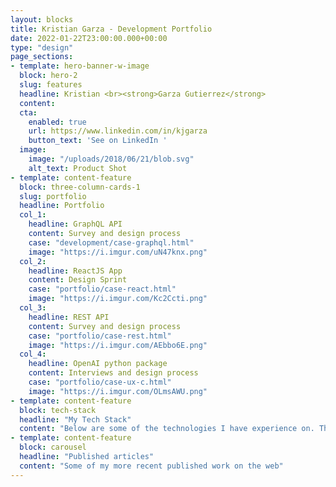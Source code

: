 ```yaml
---
layout: blocks
title: Kristian Garza - Development Portfolio
date: 2022-01-22T23:00:00.000+00:00
type: "design"
page_sections:
- template: hero-banner-w-image
  block: hero-2
  slug: features
  headline: Kristian <br><strong>Garza Gutierrez</strong>
  content: 
  cta:
    enabled: true
    url: https://www.linkedin.com/in/kjgarza
    button_text: 'See on LinkedIn '
  image:
    image: "/uploads/2018/06/21/blob.svg"
    alt_text: Product Shot
- template: content-feature
  block: three-column-cards-1
  slug: portfolio
  headline: Portfolio
  col_1:
    headline: GraphQL API
    content: Survey and design process
    case: "development/case-graphql.html"
    image: "https://i.imgur.com/uN47knx.png"
  col_2:
    headline: ReactJS App
    content: Design Sprint
    case: "portfolio/case-react.html"
    image: "https://i.imgur.com/Kc2Ccti.png"
  col_3:
    headline: REST API
    content: Survey and design process
    case: "portfolio/case-rest.html"
    image: "https://i.imgur.com/AEbbo6E.png"
  col_4:
    headline: OpenAI python package
    content: Interviews and design process
    case: "portfolio/case-ux-c.html"
    image: "https://i.imgur.com/OLmsAWU.png"
- template: content-feature
  block: tech-stack
  headline: "My Tech Stack"
  content: "Below are some of the technologies I have experience on. This is not an exhaustive list."
- template: content-feature
  block: carousel
  headline: "Published articles"
  content: "Some of my more recent published work on the web"
---
```


